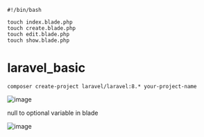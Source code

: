 ```
#!/bin/bash

touch index.blade.php
touch create.blade.php
touch edit.blade.php
touch show.blade.php
```

# laravel_basic

```
composer create-project laravel/laravel:8.* your-project-name 
```



![image](https://user-images.githubusercontent.com/12442613/200161809-ab8b8960-cb74-42c6-8787-afd8c1863edd.png)


null to optional variable in blade

![image](https://user-images.githubusercontent.com/12442613/201013739-1a8a18f1-11b0-4329-91e4-bde9f8211ed0.png)


